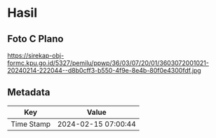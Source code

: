 # Hasil

## Foto C Plano

https://sirekap-obj-formc.kpu.go.id/5327/pemilu/ppwp/36/03/07/20/01/3603072001021-20240214-222044--d8b0cff3-b550-4f9e-8e4b-80f0e4300fdf.jpg


## Metadata

| Key        | Value               |
| ---------- | ------------------- |
| Time Stamp | 2024-02-15 07:00:44 |



